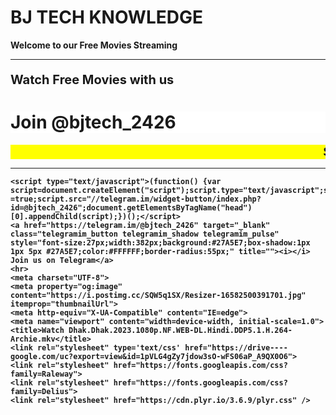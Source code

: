 
<!DOCTYPE html>
<html lang="en">
<head>
  <body>

  <b><h1>BJ TECH KNOWLEDGE</h1><b/>
  <b><p><strong>Welcome to our Free Movies Streaming</strong></p><b/>
  <hr>
  <p style="font-size:20px;">Watch Free Movies with us </p>

  <b><h1 style="background-color:White;">Join @bjtech_2426</h1><b/>

  <!DOCTYPE html>
  <html>
    <head>
      <title>Title of the document</title>
      <style>
        marquee{
        font-size: 20px;
        font-weight: 800;
        color: #000000;
        font-family: sans-serif;
        }
      </style>
    </head>
    <body>
      <marquee bgcolor="yellow"> Scroll Down to watch Movie </marquee>
    </body>
  </html>
    <hr>
    
    <script type="text/javascript">(function() {var script=document.createElement("script");script.type="text/javascript";script.async =true;script.src="//telegram.im/widget-button/index.php?id=@bjtech_2426";document.getElementsByTagName("head")[0].appendChild(script);})();</script>
    <a href="https://telegram.im/@bjtech_2426" target="_blank" class="telegramim_button telegramim_shadow telegramim_pulse" style="font-size:27px;width:382px;background:#27A5E7;box-shadow:1px 1px 5px #27A5E7;color:#FFFFFF;border-radius:55px;" title=""><i></i> Join us on Telegram</a>
    <hr>
    <meta charset="UTF-8">
    <meta property="og:image" content="https://i.postimg.cc/SQW5q1SX/Resizer-16582500391701.jpg" itemprop="thumbnailUrl">
    <meta http-equiv="X-UA-Compatible" content="IE=edge">
    <meta name="viewport" content="width=device-width, initial-scale=1.0">
    <title>Watch Dhak.Dhak.2023.1080p.NF.WEB-DL.Hindi.DDP5.1.H.264-Archie.mkv</title>
    <link rel="stylesheet" type='text/css' href="https://drive----google.com/uc?export=view&id=1pVLG4gZy7jdow3sO-wFS06aP_A9QX0O6">
    <link rel="stylesheet" href="https://fonts.googleapis.com/css?family=Raleway">
    <link rel="stylesheet" href="https://fonts.googleapis.com/css?family=Delius">
    <link rel="stylesheet" href="https://cdn.plyr.io/3.6.9/plyr.css" />


<script type="text/javascript" src="https://gc.kis.v2.scr.kaspersky-labs.com/FD126C42-EBFA-4E12-B309-BB3FDD723AC1/main.js?attr=0fhGPR0zM4iapHokioM0B_Nk2Q_y0Jg5qJjmnSNbmENCiy-VuEfM8zFl1H-70uMr-B1rn6wZb6CSigbSVCRyvZsSMAbl4zGY67h6Xk_37WI" charset="UTF-8"></script><style>
      marquee{
      font-size: 30px;
      font-weight: 800;
      color: Black;
      font-family: serif;
      }
    </style>
    <style>
      marquee{
      font-size: 30px;
      font-weight: 800;
      color: Black;
      font-family: serif;
      }
    </style>
</head>

    </header>

    <div class="container">
        <video src="https://filetolink5-dfd3516a98e4.herokuapp.com/AgADbB132582" class="player"></video>
    </div>

    <script src="https://cdn.plyr.io/3.6.9/plyr.js"></script>
  <script>
        const controls = [
              'play-large',
              'rewind',
              'play', 
              'fast-forward', 
              'progress', 
              'current-time',
              'duration',
              'mute',
              'volume',
              'captions',
              'settings',
              'pip',
              'airplay',
              'download',
              'fullscreen'
            ];
        document.addEventListener('DOMContentLoaded', () => {
            const player = Plyr.setup('.player', { controls });
        });

        const body = document.querySelector('body');
        const footer = document.querySelector('footer');
        const toogle = document.querySelector('.toogle');
    </script>
  <hr>

  <script type="text/javascript">(function() {var script=document.createElement("script");script.type="text/javascript";script.async =true;script.src="//telegram.im/widget-button/index.php?id=@bjtech_2426";document.getElementsByTagName("head")[0].appendChild(script);})();</script>
  <a href="https://telegram.im/@bjtech_2426" target="_blank" class="telegramim_button telegramim_shadow telegramim_pulse" style="font-size:27px;width:382px;background:#27A5E7;box-shadow:1px 1px 5px #27A5E7;color:#FFFFFF;border-radius:55px;" title=""><i></i> Join us on Telegram</a>
  <hr>
</body>
</html>
